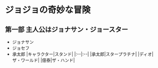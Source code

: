 # ジョジョの奇妙な冒険
## 第一部 主人公はジョナサン・ジョースター
+ ジョナサン
+ ジョセフ
+ 承太郎
|キャラクター|スタンド|
|:--|:--|
|承太郎|スタープラチナ|
|ディオ|ザ・ワールド|
|億泰|ザ・ハンド|
